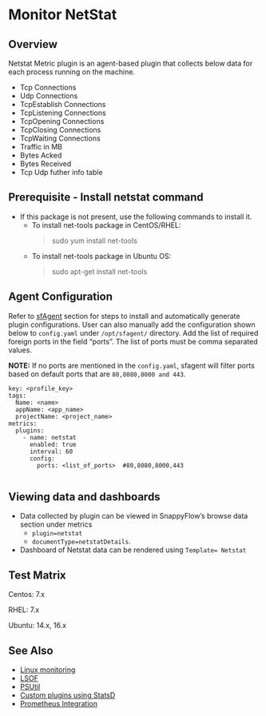 # Monitor NetStat

## Overview
Netstat Metric plugin is an agent-based plugin that collects below data for each process running on the machine. 
- Tcp Connections
- Udp Connections
- TcpEstablish Connections
- TcpListening Connections
- TcpOpening Connections
- TcpClosing Connections
- TcpWaiting Connections
- Traffic in MB
- Bytes Acked
- Bytes Received
- Tcp Udp futher info table

## Prerequisite - Install netstat command
- If this package is not present, use the following commands to install it.
  - To install net-tools package in CentOS/RHEL:
      > sudo yum install net-tools
  - To install net-tools package in Ubuntu OS:
      > sudo apt-get install net-tools 

## Agent Configuration

Refer to [sfAgent](https://www.odwebp.svc.ms/docs/Quick_Start/getting_started#sfagent) section for steps to install and automatically generate plugin configurations. User can also manually add the configuration shown below to `config.yaml` under `/opt/sfagent/` directory. Add the list of required foreign ports in the field “ports”. The list of ports must be comma separated values.

**NOTE:** If no ports are mentioned in the `config.yaml`, sfagent will filter ports based on default ports that are `80,8080,8000 and 443`.

```
key: <profile_key> 
tags: 
  Name: <name> 
  appName: <app_name> 
  projectName: <project_name> 
metrics: 
  plugins: 
    - name: netstat 
      enabled: true 
      interval: 60
      config:
        ports: <list_of_ports>  #80,8080,8000,443
  
```

## Viewing data and dashboards

- Data collected by plugin can be viewed in SnappyFlow’s browse data section under metrics 
    - `plugin=netstat`
    - `documentType=netstatDetails`.
- Dashboard of Netstat data can be rendered using `Template= Netstat`

## Test Matrix



Centos: 7.x

RHEL: 7.x

Ubuntu: 14.x, 16.x



## See Also
- [Linux monitoring](/docs/sidebar-sf-selfhosted-turbo/integrations/os/linux/linux_os)
- [LSOF](/docs/sidebar-sf-selfhosted-turbo/integrations/os/linux/lsof)
- [PSUtil](/docs/sidebar-sf-selfhosted-turbo/integrations/os/linux/psutil)
- [Custom plugins using StatsD](/docs/sidebar-sf-selfhosted-turbo/integrations/statsd/custom_monitoring)
- [Prometheus Integration](/docs/sidebar-sf-selfhosted-turbo/Integrations/kubernetes/prometheus_exporter) 